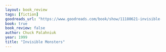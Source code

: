 ```yaml
---
layout: book_review
tags: [fiction]
goodreads_url: "https://www.goodreads.com/book/show/11180621-invisible-monsters"
book: true
book_review: false
author: Chuck Palahniuk
year: 1999
title: "Invisible Monsters"
---
```

